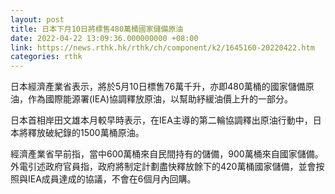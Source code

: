 ```yaml
---
layout: post
title: 日本下月10日將標售480萬桶國家儲備原油
date: 2022-04-22 13:09:36.000000000 +08:00
link: https://news.rthk.hk/rthk/ch/component/k2/1645160-20220422.htm
categories: rthk
---
```


日本經濟產業省表示，將於5月10日標售76萬千升，亦即480萬桶的國家儲備原油，作為國際能源署(IEA)協調釋放原油，以幫助紓緩油價上升的一部分。

日本首相岸田文雄本月較早時表示，在IEA主導的第二輪協調釋出原油行動中，日本將釋放破紀錄的1500萬桶原油。

經濟產業省早前指，當中600萬桶來自民間持有的儲備，900萬桶來自國家儲備。外電引述政府官員指，政府將制定計劃盡快釋放餘下的420萬桶國家儲備，並會按照與IEA成員達成的協議，不會在6個月內回購。
